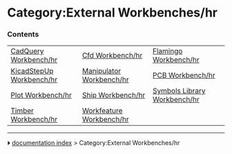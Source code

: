 # Category:External Workbenches/hr


### Contents

|     |     |     |
| --- | --- | --- |
| [CadQuery Workbench/hr](CadQuery_Workbench/hr.md) | [Cfd Workbench/hr](Cfd_Workbench/hr.md) | [Flamingo Workbench/hr](Flamingo_Workbench/hr.md) |
| [KicadStepUp Workbench/hr](KicadStepUp_Workbench/hr.md) | [Manipulator Workbench/hr](Manipulator_Workbench/hr.md) | [PCB Workbench/hr](PCB_Workbench/hr.md) |
| [Plot Workbench/hr](Plot_Workbench/hr.md) | [Ship Workbench/hr](Ship_Workbench/hr.md) | [Symbols Library Workbench/hr](Symbols_Library_Workbench/hr.md) |
| [Timber Workbench/hr](Timber_Workbench/hr.md) | [Workfeature Workbench/hr](Workfeature_Workbench/hr.md) |



---
⏵ [documentation index](../README.md) > Category:External Workbenches/hr
